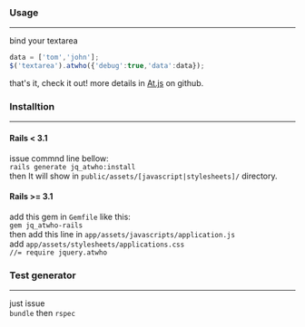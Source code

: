 ### Usage
---
bind your textarea

```javascript
data = ['tom','john'];
$('textarea').atwho({'debug':true,'data':data});
```

that's it, check it out!
more details in [At.js](https://github.com/ichord/At.js) on github.

### Installtion
---
#### Rails < 3.1
issue commnd line bellow:  
`rails generate jq_atwho:install`  
then It will show in `public/assets/[javascript|stylesheets]/` directory.

#### Rails >= 3.1
add this gem in `Gemfile` like this:  
`gem jq_atwho-rails`  
then add this line in `app/assets/javascripts/application.js`  
add `app/assets/stylesheets/applications.css`  
` //= require jquery.atwho `


### Test generator
---
just issue  
`bundle` then `rspec`